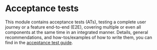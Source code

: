 # Acceptance tests

This module contains acceptance tests (ATs), testing a complete user journey or a feature end-to-end (E2E), covering multiple or even all components at the same time in an integrated manner.
Details, general recommendations, and how-tos/examples of how to write them, you can find in the [acceptance test guide](/docs/testing/acceptance.md).
